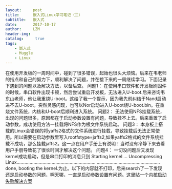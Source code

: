 ```yaml
---
layout:     post
title:      嵌入式Linux学习笔记（二）
subtitle:   嵌入式
date:       2017-10-17
author:     LZM
header-img: 
catalog: 	 true
tags:
    - 嵌入式
    - Muggle
    - Linux
---
```

在使用开发板的一周时间中，碰到了很多错误，起始也很头大烦恼。后来在韦老师的指点和自己的努力下，顺利解决了问题，并在接下来的一周继续学习。下面记录下遇到的问题以及解决方法，以备后查。
问题1：
在使用串口软件和开发板刷固件的时候，串口软件出现卡顿，然后尝试重启开发板，无法进入U-boot.后来咨询韦东山老师，他让我重烧U-boot。这给了我一个提示，因为我先前纠结于Nand启动进不去U-boot，突然灵感闪现，也可以Nor启动进入U-boot烧U-boot.bin。在重烧文件系统，内核和U-boot后顺利进入系统。
问题2：
无法使用NFS挂载系统，出现的问题很多，原因都在于启动参数设置有问题，导致挂不上去。后来重置了启动参数，成功使用方法一挂载将NFS作为根文件系统启动。
问题3：
本身板上搭载的Linux会错误的将yaffs2格式的文件系统进行挂载，导致挂载后无法正常使用。所以需要在启动参数里写入rootfstype=jaffs2,如果yaffs2格式的文件系统挂载不成功，那么挂载jaffs2。这一点在用户手册上有说明！当时没有冷静下来去看用户手册导致花了很长时间才解决这个问题。
问题4：
一切没问题后又发现kernel成功启动，但是串口打印的消息只到 Starting kernel ...
Uncompressing Linux.............................................................
................................................. done, booting the kernel.为止。以下的内容就不打印，后来search了一下发现还是启动参数的问题，啊天哪，一直是启动参数设置有问题。这里贴一个[内核启动失败解决方案][1]


  [1]: http://page.renren.com/601018081/note/811075693
  
